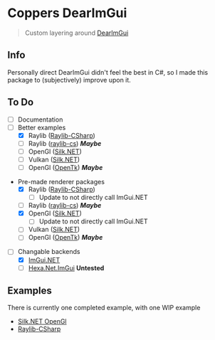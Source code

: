 # Coppers DearImGui

> Custom layering around [DearImGui](https://github.com/ocornut/imgui)

## Info

Personally direct DearImGui didn't feel the best in C#, so I made this package to (subjectively) improve upon it.

## To Do

- [ ] Documentation
- [ ] Better examples
    - [X] Raylib ([Raylib-CSharp](https://github.com/MrScautHD/Raylib-CSharp))
    - [ ] Raylib ([raylib-cs](https://github.com/chrisdill/raylib-cs)) ***Maybe***
    - [ ] OpenGl ([Silk.NET](https://github.com/dotnet/Silk.NET))
    - [ ] Vulkan ([Silk.NET](https://github.com/dotnet/Silk.NET))
    - [ ] OpenGl ([OpenTk](https://github.com/opentk/opentk)) ***Maybe***
- Pre-made renderer packages
    - [X] Raylib ([Raylib-CSharp](https://github.com/MrScautHD/Raylib-CSharp))
        - [ ] Update to not directly call ImGui.NET
    - [ ] Raylib ([raylib-cs](https://github.com/chrisdill/raylib-cs)) ***Maybe***
    - [X] OpenGl ([Silk.NET](https://github.com/dotnet/Silk.NET))
        - [ ] Update to not directly call ImGui.NET
    - [ ] Vulkan ([Silk.NET](https://github.com/dotnet/Silk.NET))
    - [ ] OpenGl ([OpenTk](https://github.com/opentk/opentk)) ***Maybe***
- [ ] Changable backends
    - [X] [ImGui.NET](https://github.com/ImGuiNET/ImGui.NET)
    - [ ] [Hexa.Net.ImGui](https://www.nuget.org/packages/Hexa.NET.ImGui/) **Untested**

## Examples

There is currently one completed example, with one WIP example

- [Silk.NET OpenGl](./CopperDevs.DearImGui.Example.OpenGl.SilkNet)
- [Raylib-CSharp](./CopperDevs.DearImGui.Example.Raylib)